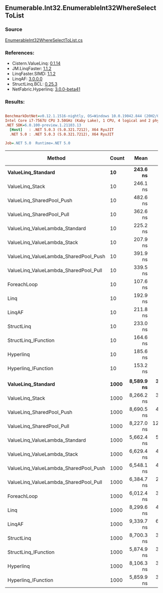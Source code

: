 ﻿## Enumerable.Int32.EnumerableInt32WhereSelectToList

### Source
[EnumerableInt32WhereSelectToList.cs](../LinqBenchmarks/Enumerable/Int32/EnumerableInt32WhereSelectToList.cs)

### References:
- Cistern.ValueLinq: [0.1.14](https://www.nuget.org/packages/Cistern.ValueLinq/0.1.14)
- JM.LinqFaster: [1.1.2](https://www.nuget.org/packages/JM.LinqFaster/1.1.2)
- LinqFaster.SIMD: [1.1.2](https://www.nuget.org/packages/LinqFaster.SIMD/1.0.3)
- LinqAF: [3.0.0.0](https://www.nuget.org/packages/LinqAF/3.0.0.0)
- StructLinq.BCL: [0.25.3](https://www.nuget.org/packages/StructLinq.BCL/0.25.3)
- NetFabric.Hyperlinq: [3.0.0-beta41](https://www.nuget.org/packages/NetFabric.Hyperlinq/3.0.0-beta41)

### Results:
``` ini

BenchmarkDotNet=v0.12.1.1516-nightly, OS=Windows 10.0.19042.844 (20H2/October2020Update)
Intel Core i7-7567U CPU 3.50GHz (Kaby Lake), 1 CPU, 4 logical and 2 physical cores
.NET SDK=6.0.100-preview.1.21103.13
  [Host]   : .NET 5.0.3 (5.0.321.7212), X64 RyuJIT
  .NET 5.0 : .NET 5.0.3 (5.0.321.7212), X64 RyuJIT

Job=.NET 5.0  Runtime=.NET 5.0  

```
|                                Method | Count |       Mean |     Error |    StdDev | Ratio | RatioSD |  Gen 0 | Gen 1 | Gen 2 | Allocated |
|-------------------------------------- |------ |-----------:|----------:|----------:|------:|--------:|-------:|------:|------:|----------:|
|                    **ValueLinq_Standard** |    **10** |   **243.6 ns** |   **2.49 ns** |   **2.08 ns** |  **2.26** |    **0.02** | **0.0801** |     **-** |     **-** |     **168 B** |
|                       ValueLinq_Stack |    10 |   246.1 ns |   1.23 ns |   0.96 ns |  2.29 |    0.02 | 0.0567 |     - |     - |     120 B |
|             ValueLinq_SharedPool_Push |    10 |   482.6 ns |   3.60 ns |   3.01 ns |  4.48 |    0.05 | 0.0572 |     - |     - |     120 B |
|             ValueLinq_SharedPool_Pull |    10 |   362.6 ns |   3.87 ns |   3.24 ns |  3.37 |    0.03 | 0.0572 |     - |     - |     120 B |
|        ValueLinq_ValueLambda_Standard |    10 |   225.2 ns |   3.36 ns |   2.98 ns |  2.09 |    0.03 | 0.0801 |     - |     - |     168 B |
|           ValueLinq_ValueLambda_Stack |    10 |   207.9 ns |   0.98 ns |   0.82 ns |  1.93 |    0.02 | 0.0572 |     - |     - |     120 B |
| ValueLinq_ValueLambda_SharedPool_Push |    10 |   391.9 ns |   1.20 ns |   1.00 ns |  3.64 |    0.03 | 0.0572 |     - |     - |     120 B |
| ValueLinq_ValueLambda_SharedPool_Pull |    10 |   339.5 ns |   2.72 ns |   2.54 ns |  3.15 |    0.04 | 0.0572 |     - |     - |     120 B |
|                           ForeachLoop |    10 |   107.6 ns |   0.86 ns |   0.77 ns |  1.00 |    0.00 | 0.0802 |     - |     - |     168 B |
|                                  Linq |    10 |   192.9 ns |   1.30 ns |   1.15 ns |  1.79 |    0.02 | 0.1373 |     - |     - |     288 B |
|                                LinqAF |    10 |   211.8 ns |   2.16 ns |   1.91 ns |  1.97 |    0.02 | 0.0801 |     - |     - |     168 B |
|                            StructLinq |    10 |   233.0 ns |   1.45 ns |   1.29 ns |  2.16 |    0.02 | 0.0992 |     - |     - |     208 B |
|                  StructLinq_IFunction |    10 |   164.6 ns |   0.62 ns |   0.52 ns |  1.53 |    0.01 | 0.0572 |     - |     - |     120 B |
|                             Hyperlinq |    10 |   185.6 ns |   0.78 ns |   0.69 ns |  1.72 |    0.01 | 0.0572 |     - |     - |     120 B |
|                   Hyperlinq_IFunction |    10 |   153.2 ns |   0.67 ns |   0.60 ns |  1.42 |    0.01 | 0.0572 |     - |     - |     120 B |
|                                       |       |            |           |           |       |         |        |       |       |           |
|                    **ValueLinq_Standard** |  **1000** | **8,589.9 ns** |  **32.85 ns** |  **29.12 ns** |  **1.43** |    **0.01** | **2.0752** |     **-** |     **-** |   **4,344 B** |
|                       ValueLinq_Stack |  1000 | 8,266.2 ns |  35.07 ns |  31.09 ns |  1.37 |    0.01 | 1.9989 |     - |     - |   4,200 B |
|             ValueLinq_SharedPool_Push |  1000 | 8,690.5 ns |  43.00 ns |  38.12 ns |  1.45 |    0.01 | 0.9918 |     - |     - |   2,096 B |
|             ValueLinq_SharedPool_Pull |  1000 | 8,227.0 ns | 124.75 ns | 104.17 ns |  1.37 |    0.02 | 0.9918 |     - |     - |   2,096 B |
|        ValueLinq_ValueLambda_Standard |  1000 | 5,662.4 ns |  53.01 ns |  46.99 ns |  0.94 |    0.01 | 2.0752 |     - |     - |   4,344 B |
|           ValueLinq_ValueLambda_Stack |  1000 | 6,629.4 ns |  41.87 ns |  37.12 ns |  1.10 |    0.01 | 2.0065 |     - |     - |   4,200 B |
| ValueLinq_ValueLambda_SharedPool_Push |  1000 | 6,548.1 ns |  44.33 ns |  37.02 ns |  1.09 |    0.01 | 0.9995 |     - |     - |   2,096 B |
| ValueLinq_ValueLambda_SharedPool_Pull |  1000 | 6,384.7 ns |  29.38 ns |  24.54 ns |  1.06 |    0.01 | 0.9995 |     - |     - |   2,096 B |
|                           ForeachLoop |  1000 | 6,012.4 ns |  32.73 ns |  29.02 ns |  1.00 |    0.00 | 2.0752 |     - |     - |   4,344 B |
|                                  Linq |  1000 | 8,299.6 ns |  47.98 ns |  37.46 ns |  1.38 |    0.01 | 2.1210 |     - |     - |   4,464 B |
|                                LinqAF |  1000 | 9,339.7 ns |  60.02 ns |  53.21 ns |  1.55 |    0.01 | 2.0752 |     - |     - |   4,344 B |
|                            StructLinq |  1000 | 8,700.3 ns |  37.15 ns |  32.94 ns |  1.45 |    0.01 | 1.0376 |     - |     - |   2,184 B |
|                  StructLinq_IFunction |  1000 | 5,874.9 ns |  33.05 ns |  27.60 ns |  0.98 |    0.01 | 0.9995 |     - |     - |   2,096 B |
|                             Hyperlinq |  1000 | 8,106.3 ns |  37.08 ns |  30.96 ns |  1.35 |    0.01 | 0.9918 |     - |     - |   2,096 B |
|                   Hyperlinq_IFunction |  1000 | 5,859.9 ns |  39.11 ns |  32.65 ns |  0.98 |    0.01 | 0.9995 |     - |     - |   2,096 B |
